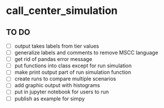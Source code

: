 # call_center_simulation

## TO DO
- [ ] output takes labels from tier values
- [ ] generalize labels and comments to remove MSCC language
- [ ] get rid of pandas error message
- [ ] put functions into class except for run simulation
- [ ] make print output part of run simulation function
- [ ] create runs to compare multiple scenarios
- [ ] add graphic output with histograms
- [ ] put in jupyter notebook for users to run
- [ ] publish as example for simpy
